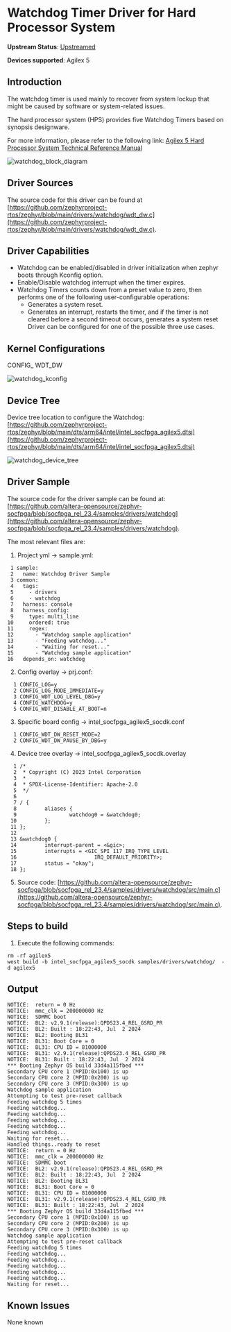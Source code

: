 # **Watchdog Timer Driver for Hard Processor System**
**Upstream Status**: [Upstreamed](https://github.com/zephyrproject-rtos/zephyr/blob/main/drivers/watchdog/wdt_dw.c )

**Devices supported**: Agilex 5

## **Introduction**

The watchdog timer is used mainly to recover from system lockup that might be caused by software or system-related issues. 

The hard processor system (HPS) provides five Watchdog Timers based on synopsis designware.

For more information, please refer to the following link:
[Agilex 5 Hard Processor System Technical Reference Manual](https://www.intel.com/content/www/us/en/docs/programmable/814346)

![watchdog_block_diagram](images/watchdog_block_diagram.png)

## **Driver Sources**

The source code for this driver can be found at [https://github.com/zephyrproject-rtos/zephyr/blob/main/drivers/watchdog/wdt_dw.c](https://github.com/zephyrproject-rtos/zephyr/blob/main/drivers/watchdog/wdt_dw.c).

## **Driver Capabilities**

* Watchdog can be enabled/disabled in driver initialization when zephyr boots through Kconfig option.
* Enable/Disable watchdog interrupt when the timer expires.
* Watchdog Timers counts down from a preset value to zero, then performs one of the following user-configurable operations:
    * Generates a system reset.
    * Generates an interrupt, restarts the timer, and if the timer is not cleared before a second timeout occurs, generates a system reset Driver can be configured for one of the possible three use cases.



## **Kernel Configurations**
CONFIG_ WDT_DW

![watchdog_kconfig](images/watchdog_kconfig.png)

## **Device Tree**

Device tree location to configure the Watchdog:[https://github.com/zephyrproject-rtos/zephyr/blob/main/dts/arm64/intel/intel_socfpga_agilex5.dtsi](https://github.com/zephyrproject-rtos/zephyr/blob/main/dts/arm64/intel/intel_socfpga_agilex5.dtsi)

![watchdog_device_tree](images/watchdog_device_tree.png)
## **Driver Sample**


The source code for the driver sample can be found at: [https://github.com/altera-opensource/zephyr-socfpga/blob/socfpga_rel_23.4/samples/drivers/watchdog](https://github.com/altera-opensource/zephyr-socfpga/blob/socfpga_rel_23.4/samples/drivers/watchdog).

The most relevant files are:
1. Project yml -> sample.yml:

 ```
  1 sample:
  2   name: Watchdog Driver Sample
  3 common:
  4   tags:
  5     - drivers
  6     - watchdog
  7   harness: console
  8   harness_config:
  9     type: multi_line
 10     ordered: true
 11     regex:
 12       - "Watchdog sample application"
 13       - "Feeding watchdog..."
 14       - "Waiting for reset..."
 15       - "Watchdog sample application"
 16   depends_on: watchdog

  ```

2. Config overlay -> prj.conf:

```
  1 CONFIG_LOG=y
  2 CONFIG_LOG_MODE_IMMEDIATE=y
  3 CONFIG_WDT_LOG_LEVEL_DBG=y
  4 CONFIG_WATCHDOG=y
  5 CONFIG_WDT_DISABLE_AT_BOOT=n

```
3. Specific board config -> intel_socfpga_agilex5_socdk.conf 
```
  1 CONFIG_WDT_DW_RESET_MODE=2
  2 CONFIG_WDT_DW_PAUSE_BY_DBG=y
```
4. Device tree overlay -> intel_socfpga_agilex5_socdk.overlay  
```
  1 /*
  2  * Copyright (C) 2023 Intel Corporation
  3  *
  4  * SPDX-License-Identifier: Apache-2.0
  5  */
  6
  7 / {
  8         aliases {
  9                 watchdog0 = &watchdog0;
 10         };
 11 };
 12
 13 &watchdog0 {
 14         interrupt-parent = <&gic>;
 15         interrupts = <GIC_SPI 117 IRQ_TYPE_LEVEL
 16                         IRQ_DEFAULT_PRIORITY>;
 17         status = "okay";
 18 };             
```
5. Source code: [https://github.com/altera-opensource/zephyr-socfpga/blob/socfpga_rel_23.4/samples/drivers/watchdog/src/main.c](https://github.com/altera-opensource/zephyr-socfpga/blob/socfpga_rel_23.4/samples/drivers/watchdog/src/main.c).
## **Steps to build**


1. Execute the following commands:
```
rm -rf agilex5
west build -b intel_socfpga_agilex5_socdk samples/drivers/watchdog/  -d agilex5

```
## **Output**

```
NOTICE:  return = 0 Hz
NOTICE:  mmc_clk = 200000000 Hz
NOTICE:  SDMMC boot
NOTICE:  BL2: v2.9.1(release):QPDS23.4_REL_GSRD_PR
NOTICE:  BL2: Built : 18:22:43, Jul  2 2024
NOTICE:  BL2: Booting BL31
NOTICE:  BL31: Boot Core = 0
NOTICE:  BL31: CPU ID = 81000000
NOTICE:  BL31: v2.9.1(release):QPDS23.4_REL_GSRD_PR
NOTICE:  BL31: Built : 18:22:43, Jul  2 2024
*** Booting Zephyr OS build 33d4a115fbed ***
Secondary CPU core 1 (MPID:0x100) is up
Secondary CPU core 2 (MPID:0x200) is up
Secondary CPU core 3 (MPID:0x300) is up
Watchdog sample application
Attempting to test pre-reset callback
Feeding watchdog 5 times
Feeding watchdog...
Feeding watchdog...
Feeding watchdog...
Feeding watchdog...
Feeding watchdog...
Waiting for reset...
Handled things..ready to reset
NOTICE:  return = 0 Hz
NOTICE:  mmc_clk = 200000000 Hz
NOTICE:  SDMMC boot
NOTICE:  BL2: v2.9.1(release):QPDS23.4_REL_GSRD_PR
NOTICE:  BL2: Built : 18:22:43, Jul  2 2024
NOTICE:  BL2: Booting BL31
NOTICE:  BL31: Boot Core = 0
NOTICE:  BL31: CPU ID = 81000000
NOTICE:  BL31: v2.9.1(release):QPDS23.4_REL_GSRD_PR
NOTICE:  BL31: Built : 18:22:43, Jul  2 2024
*** Booting Zephyr OS build 33d4a115fbed ***
Secondary CPU core 1 (MPID:0x100) is up
Secondary CPU core 2 (MPID:0x200) is up
Secondary CPU core 3 (MPID:0x300) is up
Watchdog sample application
Attempting to test pre-reset callback
Feeding watchdog 5 times
Feeding watchdog...
Feeding watchdog...
Feeding watchdog...
Feeding watchdog...
Feeding watchdog...
Waiting for reset...
```
## **Known Issues**
None known


